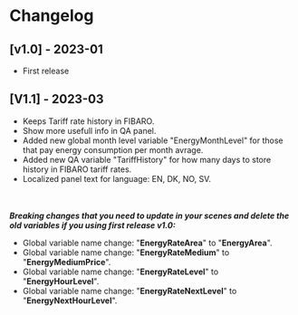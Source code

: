 # Changelog

## [v1.0] - 2023-01

- First release

## [V1.1] - 2023-03

- Keeps Tariff rate history in FIBARO.
- Show more usefull info in QA panel.
- Added new global month level variable "EnergyMonthLevel" for those that pay energy consumption per month avrage.
- Added new QA variable "TariffHistory" for how many days to store history in FIBARO tariff rates.
- Localized panel text for language: EN, DK, NO, SV.

<br></br>
<i><b>Breaking changes that you need to update in your scenes and delete the old variables if you using first release v1.0:</b></i>

- Global variable name change: "<b>EnergyRateArea</b>" to "<b>EnergyArea</b>".
- Global variable name change: "<b>EnergyRateMedium</b>" to "<b>EnergyMediumPrice</b>".
- Global variable name change: "<b>EnergyRateLevel</b>" to "<b>EnergyHourLevel</b>".
- Global variable name change: "<b>EnergyRateNextLevel</b>" to "<b>EnergyNextHourLevel</b>".
